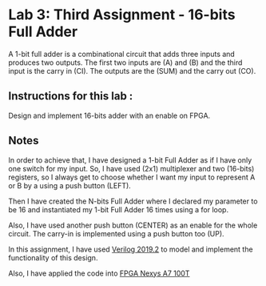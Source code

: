 # Lab 3: Third Assignment - 16-bits Full Adder

A 1-bit full adder is a combinational circuit that adds three inputs and produces two outputs. The first two inputs are (A) and (B) and the third input is the carry in (CI). The outputs are the (SUM) and the carry out (CO).

## Instructions for this lab :

Design and implement 16-bits adder with an enable on FPGA.

## Notes

In order to achieve that, I have designed a 1-bit Full Adder as if I have only one switch for my input. So, I have used (2x1) multiplexer and two (16-bits) registers, so I always get to choose whether I want my input to represent A or B by a using a push button (LEFT).

Then I have created the N-bits Full Adder where I declared my parameter to be 16 and instantiated my 1-bit Full Adder 16 times using a for loop.

Also, I have used another push button (CENTER) as an enable for the whole circuit. The carry-in is implemented using a push button too (UP).

In this assignment, I have used [Verilog 2019.2](https://www.xilinx.com/support/download/index.html/content/xilinx/en/downloadNav/vivado-design-tools/2019-2.html) to model and implement the functionality of this design.

Also, I have applied the code into [FPGA Nexys A7 100T](https://store.digilentinc.com/nexys-a7-fpga-trainer-board-recommended-for-ece-curriculum/)
